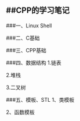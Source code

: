 ##CPP的学习笔记
------

###一、Linux Shell

###二、C基础

###三、CPP基础

###四、数据结构
1.链表

2.堆栈

3.二叉树

###五、模板、STL
1、类模板

2、函数模板
